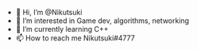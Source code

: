 - 👋 Hi, I’m @Nikutsuki
- 👀 I’m interested in Game dev, algorithms, networking
- 🌱 I’m currently learning C++
- 📫 How to reach me Nikutsuki#4777

<!---
Nikutsuki/Nikutsuki is a ✨ special ✨ repository because its `README.md` (this file) appears on your GitHub profile.
You can click the Preview link to take a look at your changes.
--->
